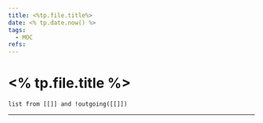 ```yaml
---
title: <%tp.file.title%>
date: <% tp.date.now() %>
tags:
  - MOC
refs:
---
```

# <% tp.file.title %>

```dataview
list from [[]] and !outgoing([[]])
```



---